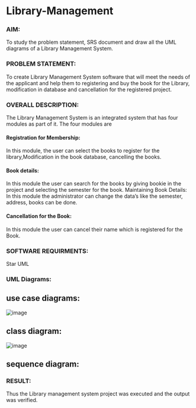 # Library-Management
### AIM:
To study the problem statement, SRS document and draw all the UML diagrams of a Library Management System.
### PROBLEM STATEMENT:
To create Library Management System software that will meet the needs of the applicant
and help them to registering and buy the book for the Library, modification in database and
cancellation for the registered project.
### OVERALL DESCRIPTION:
The Library Management System is an integrated system that has four modules as part of
it. The four modules are
#### Registration for Membership:
In this module, the user can select the books to register for the library,Modification in the book
database, cancelling the books.
#### Book details:
In this module the user can search for the books by giving bookie in the project and selecting
the semester for the book.
Maintaining Book Details:
In this module the administrator can change the data’s like the semester, address, books can be
done.
#### Cancellation for the Book:
In this module the user can cancel their name which is registered for the Book.
### SOFTWARE REQUIRMENTS:
Star UML
### UML Diagrams:

## use case diagrams:
![image](https://github.com/SowmyaVisvanathan/Library-Management/assets/119475775/fa82d26b-b313-41a5-bead-bd18d26f7bbd)

## class diagram:
![image](https://github.com/SowmyaVisvanathan/Library-Management/assets/119475775/dcdfc56d-faad-4fe6-80b7-61c05a4b3306)

## sequence diagram:

### RESULT:
Thus the Library management system project was executed and the output was verified.
